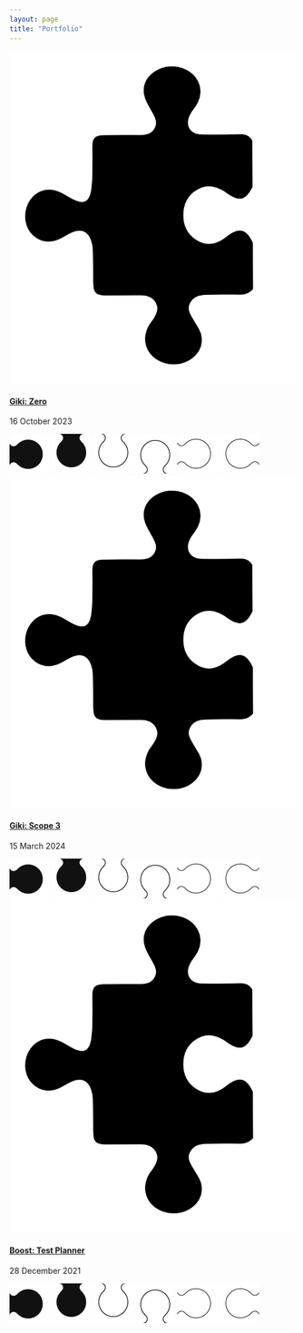 ```yaml
---
layout: page
title: "Portfolio"
---
```

<section class="puzzleContainer" style="margin-bottom:30px;">
    <div class="puzzleGrid">                    
    <summary class="article">
        <section class="article-summary-header">
            <a href="/2023/10/16/design-systems/">
                <img src="/assets/img/icons/puzzle.svg" class="svgStyle" alt="Design Systems">
            </a>
            <h4>
                <a href="/2024-01-25-redesign-case-study/">Giki: Zero</a>
            </h4>
            <p class="dateStyle">16 October 2023</p>
        </section>
    </summary>
        <img class="puzzleIcon blackright" src="/assets/img/puzzle/blackright.png">        
        <img class="puzzleIcon blackdown" src="/assets/img/puzzle/blackdown.png">        
        <img class="puzzleIcon whitedown" src="/assets/img/puzzle/whitedown.png"> 
        <img class="puzzleIcon whiteup" src="/assets/img/puzzle/whiteup.png">        
        <img class="puzzleIcon whiteleft" src="/assets/img/puzzle/whiteleft.png"> 
        <img class="puzzleIcon whiteright" src="/assets/img/puzzle/whiteright.png"> 
    </div>
    <div class="puzzleGrid">
        <summary class="article">
            <section class="article-summary-header">
                <a href="/2023/09/15/pattern-libraries/">
                    <img src="/assets/img/icons/puzzle.svg" class="svgStyle" alt="Pattern Libraries">
                </a>
                <h4>
                    <a href="/2024-01-25-redesign-case-study/">Giki: Scope 3</a>
                </h4>
                <p class="dateStyle">15 March 2024</p>    
            </section>
        </summary>
        <img class="puzzleIcon blackright" src="/assets/img/puzzle/blackright.png">        
        <img class="puzzleIcon blackdown" src="/assets/img/puzzle/blackdown.png">        
        <img class="puzzleIcon whitedown" src="/assets/img/puzzle/whitedown.png"> 
        <img class="puzzleIcon whiteup" src="/assets/img/puzzle/whiteup.png">        
        <img class="puzzleIcon whiteleft" src="/assets/img/puzzle/whiteleft.png"> 
        <img class="puzzleIcon whiteright" src="/assets/img/puzzle/whiteright.png"> 
    </div>
    <div class="puzzleGrid">
        <summary class="article">
            <section class="article-summary-header">
                <a href="/2023/07/28/wireframing/">
                    <img src="/assets/img/icons/puzzle.svg" class="svgStyle" alt="Wireframing">
                </a>
                <h4>
                    <a href="/2023-05/15-new-feature-case-study/">Boost: Test Planner</a>
                </h4>
                <p class="dateStyle">28 December 2021</p>
            </section>
        </summary>
        <img class="puzzleIcon blackright" src="/assets/img/puzzle/blackright.png">        
        <img class="puzzleIcon blackdown" src="/assets/img/puzzle/blackdown.png">        
        <img class="puzzleIcon whitedown" src="/assets/img/puzzle/whitedown.png"> 
        <img class="puzzleIcon whiteup" src="/assets/img/puzzle/whiteup.png">        
        <img class="puzzleIcon whiteleft" src="/assets/img/puzzle/whiteleft.png"> 
        <img class="puzzleIcon whiteright" src="/assets/img/puzzle/whiteright.png"> 
    </div>
</section>